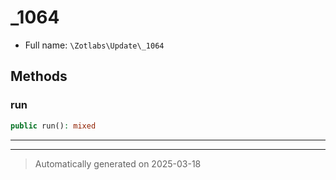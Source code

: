 
# _1064





* Full name: `\Zotlabs\Update\_1064`




## Methods


### run



```php
public run(): mixed
```












***


***
> Automatically generated on 2025-03-18

